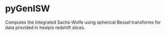 # pyGenISW
Computes the Integrated Sachs-Wolfe using spherical Bessel transforms for data provided in healpix redshift slices.

